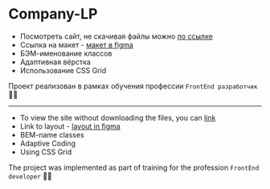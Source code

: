 # Company-LP

- Посмотреть сайт, не скачивая файлы можно [по ссылке](https://barandakhina.github.io/Company-LP/)
- Cсылка на макет - [макет в figma](https://www.figma.com/file/OmLEbwRJtKxnOTFCLhrIIe/Company-(LP)?node-id=0%3A1)
- БЭМ-именование классов 
- Адаптивная вёрстка
- Использование CSS Grid

Проект реализован в рамках обучения профессии `FrontEnd разработчик` 👩‍💻

--------------------------------------------------------------------------------------

- To view the site without downloading the files, you can [link](https://barandakhina.github.io/Company-LP/)
- Link to layout - [layout in figma](https://www.figma.com/file/OmLEbwRJtKxnOTFCLhrIIe/Company-(LP)?node-id=0%3A1)
- BEM-name classes 
- Adaptive Coding
- Using CSS Grid

The project was implemented as part of training for the profession `FrontEnd developer` 👩‍💻
